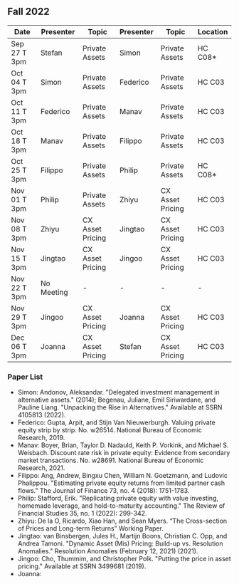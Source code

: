## Fall 2022

| Date             | Presenter    | Topic            | Presenter         | Topic                   | Location |
|------------------|------------- |------------------| ------------------|-------------------------| ---------|
| Sep 27 T 3pm     | Stefan       | Private Assets   | Simon             | Private Assets          | HC C08*  |
| Oct 04 T 3pm     | Simon        | Private Assets   | Federico          | Private Assets          | HC C03   |
| Oct 11 T 3pm     | Federico     | Private Assets   | Manav             | Private Assets          | HC C03   |
| Oct 18 T 3pm     | Manav        | Private Assets   | Filippo           | Private Assets          | HC C03   |
| Oct 25 T 3pm     | Filippo      | Private Assets   | Philip            | Private Assets          | HC C08*  |
| Nov 01 T 3pm     | Philip       | Private Assets   | Zhiyu             | CX Asset Pricing        | HC C03   |
| Nov 08 T 3pm     | Zhiyu        | CX Asset Pricing | Jingtao           | CX Asset Pricing        | HC C03   |
| Nov 15 T 3pm     | Jingtao      | CX Asset Pricing | Jingoo            | CX Asset Pricing        | HC C03   |
| Nov 22 T 3pm     | No Meeting   | -                | -                 | -                       | -        |
| Nov 29 T 3pm     | Jingoo       | CX Asset Pricing | Joanna            | CX Asset Pricing        | HC C03   |
| Dec 06 T 3pm     | Joanna       | CX Asset Pricing | Stefan            | CX Asset Pricing        | HC C03   |

### Paper List
- Simon: Andonov, Aleksandar. "Delegated investment management in alternative assets." (2014); Begenau, Juliane, Emil Siriwardane, and Pauline Liang. "Unpacking the Rise in Alternatives." Available at SSRN 4105813 (2022).
- Federico: Gupta, Arpit, and Stijn Van Nieuwerburgh. Valuing private equity strip by strip. No. w26514. National Bureau of Economic Research, 2019.
- Manav: Boyer, Brian, Taylor D. Nadauld, Keith P. Vorkink, and Michael S. Weisbach. Discount rate risk in private equity: Evidence from secondary market transactions. No. w28691. National Bureau of Economic Research, 2021.
- Filippo: Ang, Andrew, Bingxu Chen, William N. Goetzmann, and Ludovic Phalippou. "Estimating private equity returns from limited partner cash flows." The Journal of Finance 73, no. 4 (2018): 1751-1783.
- Philip: Stafford, Erik. "Replicating private equity with value investing, homemade leverage, and hold-to-maturity accounting." The Review of Financial Studies 35, no. 1 (2022): 299-342.
- Zhiyu: De la O, Ricardo, Xiao Han, and Sean Myers. “The Cross-section of Prices and Long-term Returns” Working Paper.
- Jingtao: van Binsbergen, Jules H., Martijn Boons, Christian C. Opp, and Andrea Tamoni. "Dynamic Asset (Mis) Pricing: Build-up vs. Resolution Anomalies." Resolution Anomalies (February 12, 2021) (2021).
- Jingoo: Cho, Thummim, and Christopher Polk. "Putting the price in asset pricing." Available at SSRN 3499681 (2019).
- Joanna: 
